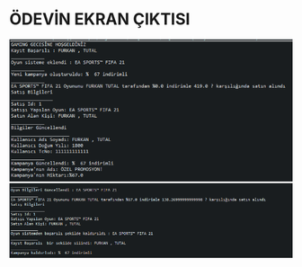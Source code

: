 # ÖDEVİN EKRAN ÇIKTISI
![Çıktı1](https://github.com/FurkanTUTAL/4.Gun3.Odevv/blob/main/images/1.png)
![Çıktı2](https://github.com/FurkanTUTAL/4.Gun3.Odevv/blob/main/images/2.png)

